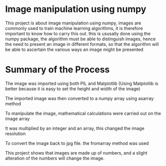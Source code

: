 # Image manipulation using numpy

This project is about image manipulation using numpy, images are commonly used to train machine learning algorithms, it is therefore important to know how to carry this out. this is ususally done using the numpy package, the algorithm must be able to distinguish images, hence the need to present an image in different formats, so that the algorithm will be able to ascertain the various ways an image might be presented



# Summary of the Process

The image was imported using both PIL and Matplotlib (Using Matplotlib is better because it is easy to set the height and width of the image)

The imported image was then converted to a numpy array using asarray method

To manipulate the image, mathematical calculations were carried out on the image array

It was multiplied by an integer and an array, this changed the image resolution

To convert the image back to jpg file. the fromarray method was used

This project shows that images are made up of numbers, and a slight alteration of the numbers will change the image.
